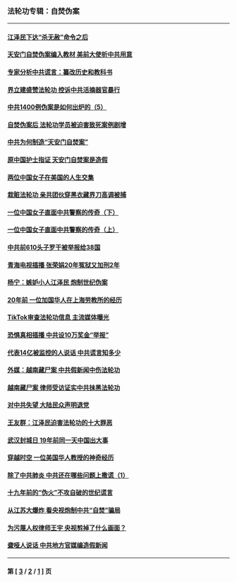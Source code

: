 ### 法轮功专辑：自焚伪案
---
#### [江泽民下达“杀无赦”命令之后](../../pages/nf5562/n13878084.md?08020430) 
#### [天安门自焚伪案编入教材 美前大使析中共用意](../../pages/nf5562/n13791932.md?08020430) 
#### [专家分析中共谎言：纂改历史和教科书](../../pages/nf5562/n13781542.md?08020430) 
#### [界立建盛赞法轮功 控诉中共活摘器官暴行](../../pages/nf5562/n13781971.md?08020430) 
#### [中共1400例伪案是如何出炉的（5）](../../pages/nf5562/n13226831.md?08020430) 
#### [自焚伪案后 法轮功学员被迫害致死案例剧增](../../pages/nf5562/n13190600.md?08020430) 
#### [中共为何制造“天安门自焚案”](../../pages/nf5562/n13183270.md?08020430) 
#### [原中国护士指证 天安门自焚案是造假](../../pages/nf5562/n13172289.md?08020430) 
#### [两位中国女子在美国的人生交集](../../pages/nf5562/n13156138.md?08020430) 
#### [栽赃法轮功 亲共团伙穿黑衣藏界刀高调被捕](../../pages/nf5562/n13073780.md?08020430) 
#### [一位中国女子直面中共警察的传奇（下）](../../pages/nf5562/n12989706.md?08020430) 
#### [一位中国女子直面中共警察的传奇（上）](../../pages/nf5562/n12985072.md?08020430) 
#### [中共前610头子罗干被举报给38国](../../pages/nf5562/n12975419.md?08020430) 
#### [青海电视插播 张荣娟20年冤狱又加刑2年](../../pages/nf5562/n12738166.md?08020430) 
#### [杨宁：嫉妒小人江泽民 炮制世纪伪案](../../pages/nf5562/n12724108.md?08020430) 
#### [20年前 一位加国华人在上海劳教所的经历](../../pages/nf5562/n12707932.md?08020430) 
#### [TikTok审查法轮功信息 主流媒体曝光](../../pages/nf5562/n12362336.md?08020430) 
#### [恐惧真相插播 中共设10万奖金“举报”](../../pages/nf5562/n12306396.md?08020430) 
#### [代表14亿被监控的人说话 中共谎言知多少](../../pages/nf5562/n12297484.md?08020430) 
#### [外媒：越南藏尸案 中共假新闻中伤法轮功](../../pages/nf5562/n12264411.md?08020430) 
#### [越南藏尸案 律师受访证实中共抹黑法轮功](../../pages/nf5562/n12261878.md?08020430) 
#### [对中共失望 大陆民众声明退党](../../pages/nf5562/n12187315.md?08020430) 
#### [王友群：江泽民迫害法轮功的十大罪恶](../../pages/nf5562/n12169074.md?08020430) 
#### [武汉封城日 19年前同一天中国出大事](../../pages/nf5562/n12150901.md?08020430) 
#### [穿越时空  一位美国华人教授的神奇经历](../../pages/nf5562/n12097460.md?08020430) 
#### [除了中共肺炎 中共还在哪些问题上撒谎（1）](../../pages/nf5562/n11955770.md?08020430) 
#### [十九年前的“伪火”不攻自破的世纪谎言](../../pages/nf5562/n11813238.md?08020430) 
#### [从江苏大爆炸 看央视炮制中共“自焚”骗局](../../pages/nf5562/n11140275.md?08020430) 
#### [为污蔑人权律师王宇 央视剪掉了什么画面？](../../pages/nf5562/n11130142.md?08020430) 
#### [聋哑人说话 中共地方官媒编造假新闻](../../pages/nf5562/n11006067.md?08020430) 

---
#### 第 [ [3](./3.md?08020430) / [2](./2.md?08020430) / [1](./1.md?08020430) ] 页
